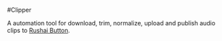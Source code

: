 #Clipper

A automation tool for download, trim, normalize, upload and publish audio clips to [Rushai Button](rushia.moe).
